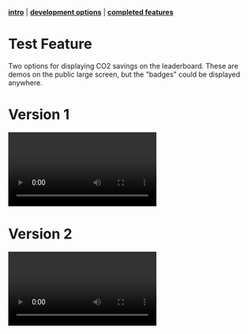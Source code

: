 [**intro**](readme.md) | [**development options**](development-options.md) | [**completed features**](development-complete.md)

# Test Feature

Two options for displaying CO2 savings on the leaderboard. These are demos on the public large screen, but the "badges" could be displayed anywhere.

# Version 1

<video autoplay controls>
  <source src="videos/carbon-01.mp4" type="video/mp4">
Your browser does not support the video tag.
</video>

# Version 2

<video autoplay controls>
  <source src="videos/carbon-02.mp4" type="video/mp4">
Your browser does not support the video tag.
</video>
